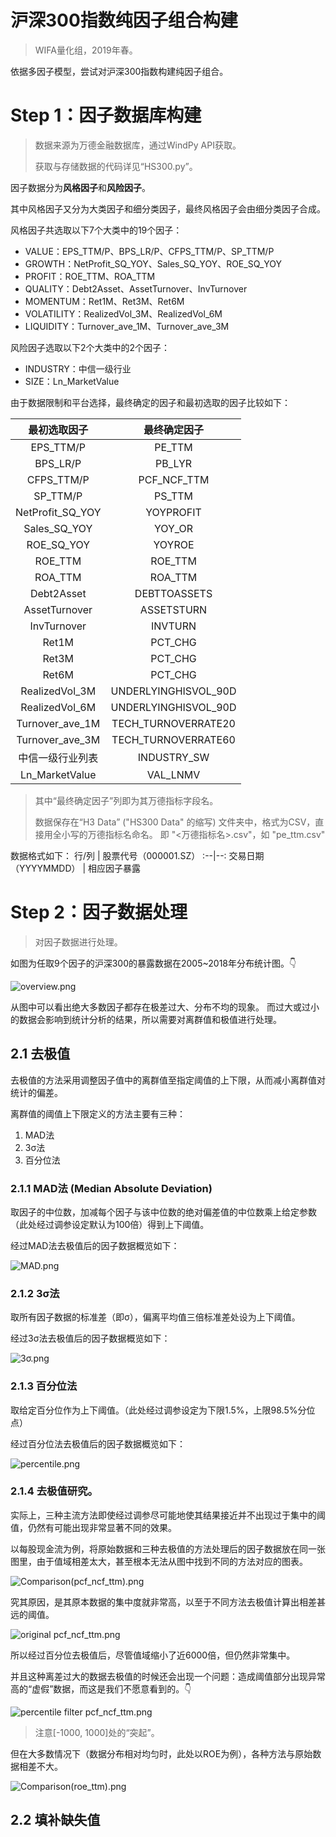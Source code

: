 # 沪深300指数纯因子组合构建

> WIFA量化组，2019年春。

依据多因子模型，尝试对沪深300指数构建纯因子组合。

# Step 1：因子数据库构建

> 数据来源为万德金融数据库，通过WindPy API获取。
>
> 获取与存储数据的代码详见“HS300.py”。

因子数据分为**风格因子**和**风险因子**。

其中风格因子又分为大类因子和细分类因子，最终风格因子会由细分类因子合成。

风格因子共选取以下7个大类中的19个因子：

- VALUE：EPS_TTM/P、BPS_LR/P、CFPS_TTM/P、SP_TTM/P 
- GROWTH：NetProfit_SQ_YOY、Sales_SQ_YOY、ROE_SQ_YOY 
- PROFIT：ROE_TTM、ROA_TTM 
- QUALITY：Debt2Asset、AssetTurnover、InvTurnover 
- MOMENTUM：Ret1M、Ret3M、Ret6M 
- VOLATILITY：RealizedVol_3M、RealizedVol_6M 
- LIQUIDITY：Turnover_ave_1M、Turnover_ave_3M 

风险因子选取以下2个大类中的2个因子：

- INDUSTRY：中信一级行业 
- SIZE：Ln_MarketValue 

由于数据限制和平台选择，最终确定的因子和最初选取的因子比较如下：

最初选取因子|最终确定因子
:--:|:--:
EPS_TTM/P|PE_TTM
BPS_LR/P|PB_LYR
CFPS_TTM/P|PCF_NCF_TTM
SP_TTM/P|PS_TTM
NetProfit_SQ_YOY|YOYPROFIT
Sales_SQ_YOY|YOY_OR
ROE_SQ_YOY|YOYROE
ROE_TTM|ROE_TTM
ROA_TTM|ROA_TTM
Debt2Asset|DEBTTOASSETS
AssetTurnover|ASSETSTURN
InvTurnover|INVTURN
Ret1M|PCT_CHG
Ret3M|PCT_CHG
Ret6M|PCT_CHG
RealizedVol_3M|UNDERLYINGHISVOL_90D
RealizedVol_6M|UNDERLYINGHISVOL_90D
Turnover_ave_1M|TECH_TURNOVERRATE20
Turnover_ave_3M|TECH_TURNOVERRATE60
中信一级行业列表|INDUSTRY_SW
Ln_MarketValue|VAL_LNMV

> 其中“最终确定因子”列即为其万德指标字段名。
>
> 数据保存在“H3 Data” ("HS300 Data" 的缩写) 文件夹中，格式为CSV，直接用全小写的万德指标名命名。
> 即 "<万德指标名>.csv"，如 "pe_ttm.csv"

数据格式如下：
行/列 | 股票代号（000001.SZ）
 :--|--:
 交易日期（YYYYMMDD） | 相应因子暴露


# Step 2：因子数据处理

> 对因子数据进行处理。

如图为任取9个因子的沪深300的暴露数据在2005~2018年分布统计图。👇

![overview.png](https://storage.live.com/items/A3FA4B9C0717EA26!53613?authkey=AH5Re-C6ttiO_oc)

从图中可以看出绝大多数因子都存在极差过大、分布不均的现象。
而过大或过小的数据会影响到统计分析的结果，所以需要对离群值和极值进行处理。

## 2.1 去极值

去极值的方法采用调整因子值中的离群值至指定阈值的上下限，从而减小离群值对统计的偏差。

离群值的阈值上下限定义的方法主要有三种：

1. MAD法
2. 3σ法
3. 百分位法

### 2.1.1 MAD法 (Median Absolute Deviation)

取因子的中位数，加减每个因子与该中位数的绝对偏差值的中位数乘上给定参数（此处经过调参设定默认为100倍）得到上下阈值。

经过MAD法去极值后的因子数据概览如下：

![MAD.png](https://storage.live.com/items/A3FA4B9C0717EA26!53689?authkey=AH5Re-C6ttiO_oc)

### 2.1.2 3σ法

取所有因子数据的标准差（即σ），偏离平均值三倍标准差处设为上下阈值。

经过3σ法去极值后的因子数据概览如下：

![3σ.png](https://storage.live.com/items/A3FA4B9C0717EA26!53690?authkey=AH5Re-C6ttiO_oc)

### 2.1.3 百分位法

取给定百分位作为上下阈值。（此处经过调参设定为下限1.5%，上限98.5%分位点）

经过百分位法去极值后的因子数据概览如下：

![percentile.png](https://storage.live.com/items/A3FA4B9C0717EA26!53691?authkey=AH5Re-C6ttiO_oc)

### 2.1.4 去极值研究。

实际上，三种主流方法即使经过调参尽可能地使其结果接近并不出现过于集中的阈值，仍然有可能出现非常显著不同的效果。

以每股现金流为例，将原始数据和三种去极值的方法处理后的因子数据放在同一张图里，由于值域相差太大，甚至根本无法从图中找到不同的方法对应的图表。

![Comparison(pcf_ncf_ttm).png](https://i.loli.net/2019/02/24/5c7215995823d.png)

究其原因，是其原本数据的集中度就非常高，以至于不同方法去极值计算出相差甚远的阈值。

![original pcf_ncf_ttm.png](https://storage.live.com/items/A3FA4B9C0717EA26!53692?authkey=AH5Re-C6ttiO_oc)

所以经过百分位去极值后，尽管值域缩小了近6000倍，但仍然非常集中。

并且这种离差过大的数据去极值的时候还会出现一个问题：造成阈值部分出现异常高的“虚假”数据，而这是我们不愿意看到的。👇

![percentile filter pcf_ncf_ttm.png](https://storage.live.com/items/A3FA4B9C0717EA26!53693?authkey=AH5Re-C6ttiO_oc)

> 注意[-1000, 1000]处的“突起”。

但在大多数情况下（数据分布相对均匀时，此处以ROE为例），各种方法与原始数据相差不大。

![Comparison(roe_ttm).png](https://i.loli.net/2019/02/24/5c72160804bbb.png)

## 2.2 填补缺失值
